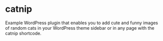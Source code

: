 catnip
======

Example WordPress plugin that enables you to add cute and funny images of random cats in your WordPress theme sidebar or in any page with the catnip shortcode.